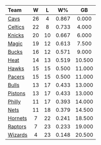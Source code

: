 | Team                            |  W  |  L  |  W%   |   GB   |
|:--------------------------------|:---:|:---:|:-----:|:------:|
| [Cavs](/r/clevelandcavs)        | 26  |  4  | 0.867 | 0.000  |
| [Celtics](/r/bostonceltics)     | 22  |  8  | 0.733 | 4.000  |
| [Knicks](/r/NYKnicks)           | 20  | 10  | 0.667 | 6.000  |
| [Magic](/r/OrlandoMagic)        | 19  | 12  | 0.613 | 7.500  |
| [Bucks](/r/MkeBucks)            | 16  | 12  | 0.571 | 9.000  |
| [Heat](/r/heat)                 | 14  | 13  | 0.519 | 10.500 |
| [Hawks](/r/AtlantaHawks)        | 15  | 15  | 0.500 | 11.000 |
| [Pacers](/r/pacers)             | 15  | 15  | 0.500 | 11.000 |
| [Bulls](/r/chicagobulls)        | 13  | 17  | 0.433 | 13.000 |
| [Pistons](/r/DetroitPistons)    | 13  | 17  | 0.433 | 13.000 |
| [Philly](/r/sixers)             | 11  | 17  | 0.393 | 14.000 |
| [Nets](/r/GoNets)               | 11  | 18  | 0.379 | 14.500 |
| [Hornets](/r/CharlotteHornets)  |  7  | 22  | 0.241 | 18.500 |
| [Raptors](/r/torontoraptors)    |  7  | 23  | 0.233 | 19.000 |
| [Wizards](/r/washingtonwizards) |  4  | 23  | 0.148 | 20.500 |